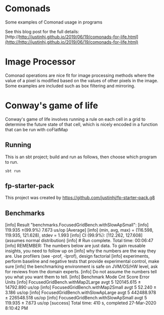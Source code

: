 # Comonads

Some examples of Comonad usage in programs

See this blog post for the full details: [http://http://justinhj.github.io/2019/06/19/comonads-for-life.html](http://http://justinhj.github.io/2019/06/19/comonads-for-life.html)

# Image Processor

Comonad operations are nice fit for image processing methods where the value of a pixel is modified based on the values of other pixels in the image. Some examples are included such as box filtering and mirroring.

# Conway's game of life

Conway's game of life involves running a rule on each cell in a grid to determine the future state of that cell, which is nicely encoded in a function that can be run with coFlatMap

## Running

This is an sbt project; build and run as follows, then choose which program to run.

`sbt run`

## fp-starter-pack

This project was created by https://github.com/justinhj/fp-starter-pack.g8

## Benchmarks

[info] Result "benchmarks.FocusedGridBench.withSlowApSmall":
[info]   119.935 ±(99.9%) 7.673 us/op [Average]
[info]   (min, avg, max) = (116.598, 119.935, 121.628), stdev = 1.993
[info]   CI (99.9%): [112.262, 127.608] (assumes normal distribution)
[info] # Run complete. Total time: 00:06:47
[info] REMEMBER: The numbers below are just data. To gain reusable insights, you need to follow up on
[info] why the numbers are the way they are. Use profilers (see -prof, -lprof), design factorial
[info] experiments, perform baseline and negative tests that provide experimental control, make sure
[info] the benchmarking environment is safe on JVM/OS/HW level, ask for reviews from the domain experts.
[info] Do not assume the numbers tell you what you want them to tell.
[info] Benchmark                         Mode  Cnt       Score        Error  Units
[info] FocusedGridBench.withMap2Large    avgt    5  120145.615 ±  14792.890  us/op
[info] FocusedGridBench.withMap2Small    avgt    5      52.240 ±      3.186  us/op
[info] FocusedGridBench.withSlowApLarge  avgt    5  442488.978 ± 226548.518  us/op
[info] FocusedGridBench.withSlowApSmall  avgt    5     119.935 ±      7.673  us/op
[success] Total time: 410 s, completed 27-Mar-2020 8:10:42 PM




